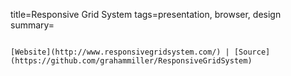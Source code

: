 title=Responsive Grid System
tags=presentation, browser, design
summary=
~~~~~~

[Website](http://www.responsivegridsystem.com/) | [Source](https://github.com/grahammiller/ResponsiveGridSystem)

